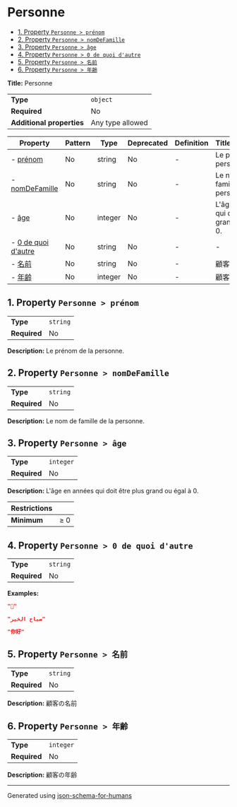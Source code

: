 # Personne

- [1. Property `Personne > prénom`](#prénom)
- [2. Property `Personne > nomDeFamille`](#nomDeFamille)
- [3. Property `Personne > âge`](#âge)
- [4. Property `Personne > 0 de quoi d'autre`](#0_de_quoi_dautre)
- [5. Property `Personne > 名前`](#名前)
- [6. Property `Personne > 年齢`](#年齢)

**Title:** Personne

|                           |                  |
| ------------------------- | ---------------- |
| **Type**                  | `object`         |
| **Required**              | No               |
| **Additional properties** | Any type allowed |

| Property                                  | Pattern | Type    | Deprecated | Definition | Title/Description                                     |
| ----------------------------------------- | ------- | ------- | ---------- | ---------- | ----------------------------------------------------- |
| - [prénom](#prénom )                      | No      | string  | No         | -          | Le prénom de la personne.                             |
| - [nomDeFamille](#nomDeFamille )          | No      | string  | No         | -          | Le nom de famille de la personne.                     |
| - [âge](#âge )                            | No      | integer | No         | -          | L'âge en années qui doit être plus grand ou égal à 0. |
| - [0 de quoi d'autre](#0_de_quoi_dautre ) | No      | string  | No         | -          | -                                                     |
| - [名前](#名前 )                              | No      | string  | No         | -          | 顧客の名前                                                 |
| - [年齢](#年齢 )                              | No      | integer | No         | -          | 顧客の年齢                                                 |

## <a name="prénom"></a>1. Property `Personne > prénom`

|              |          |
| ------------ | -------- |
| **Type**     | `string` |
| **Required** | No       |

**Description:** Le prénom de la personne.

## <a name="nomDeFamille"></a>2. Property `Personne > nomDeFamille`

|              |          |
| ------------ | -------- |
| **Type**     | `string` |
| **Required** | No       |

**Description:** Le nom de famille de la personne.

## <a name="âge"></a>3. Property `Personne > âge`

|              |           |
| ------------ | --------- |
| **Type**     | `integer` |
| **Required** | No        |

**Description:** L'âge en années qui doit être plus grand ou égal à 0.

| Restrictions |        |
| ------------ | ------ |
| **Minimum**  | &ge; 0 |

## <a name="0_de_quoi_dautre"></a>4. Property `Personne > 0 de quoi d'autre`

|              |          |
| ------------ | -------- |
| **Type**     | `string` |
| **Required** | No       |

**Examples:** 

```json
"🖖"
```

```json
"صباح الخير"
```

```json
"你好"
```

## <a name="名前"></a>5. Property `Personne > 名前`

|              |          |
| ------------ | -------- |
| **Type**     | `string` |
| **Required** | No       |

**Description:** 顧客の名前

## <a name="年齢"></a>6. Property `Personne > 年齢`

|              |           |
| ------------ | --------- |
| **Type**     | `integer` |
| **Required** | No        |

**Description:** 顧客の年齢

----------------------------------------------------------------------------------------------------------------------------
Generated using [json-schema-for-humans](https://github.com/coveooss/json-schema-for-humans)
